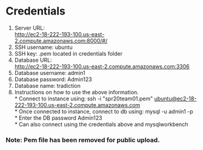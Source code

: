 # Credentials
1. Server URL:
    <br>http://ec2-18-222-193-100.us-east-2.compute.amazonaws.com:8000/#/
2. SSH username: ubuntu
3. SSH key: .pem located in credentials folder
4. Database URL:
    <br>http://ec2-18-222-193-100.us-east-2.compute.amazonaws.com:3306
5. Database username: admin1
6. Database password: Admin123
7. Database name: tradiction
8. Instructions on how to use the above information.
    <br>* Connect to instance using: ssh -i "spr20team01.pem" ubuntu@ec2-18-222-193-100.us-east-2.compute.amazonaws.com
    <br>* Once connected to instance, connect to db using: mysql -u admin1 -p
    <br>* Enter the DB password Admin123
    <br>* Can also connect using the credentials above and mysqlworkbench

### Note: Pem file has been removed for public upload.
